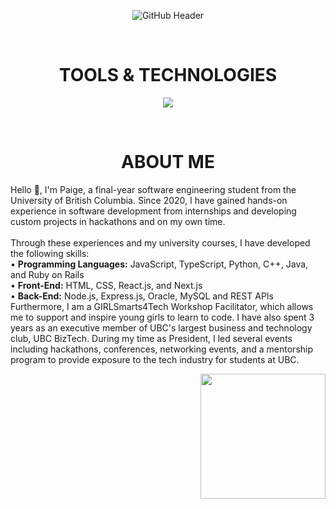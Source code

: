 <div align="center" width="50">
  
![GitHub Header](https://iili.io/JdP8FNn.png)
  
<div align="center">
  
<!--- a bit of vertical space & languages text --->
<div>&nbsp;</div>
<h1 align="center">
TOOLS & TECHNOLOGIES
</h1>

<div></div>
  
<!--- language icons --->
<p align="center">
<a href="https://skillicons.dev">
<img src="https://skillicons.dev/icons?i=html,css,js,python,cpp,java,react,nextjs,typescript,regex,nodejs,expressjs,mysql,ruby,r" /></a></p>
 
<div>&nbsp;</div>

<h1 align="center">
ABOUT ME
</h1>	

<div>
<p align="left">
Hello 👋, I'm Paige, a final-year software engineering student from the University of British Columbia. Since 2020, I have gained hands-on experience in software development from internships and developing custom projects in hackathons and on my own time.<br><br>
Through these experiences and my university courses, I have developed the following skills:<br>
• <b>Programming Languages:</b> JavaScript, TypeScript, Python, C++, Java, and Ruby on Rails<br>
• <b>Front-End:</b> HTML, CSS, React.js, and Next.js<br>
• <b>Back-End:</b> Node.js, Express.js, Oracle, MySQL and REST APIs<br>
Furthermore, I am a GIRLSmarts4Tech Workshop Facilitator, which allows me to support and inspire young girls to learn to code. I have also spent 3 years as an executive member of UBC's largest business and technology club, UBC BizTech. During my time as President, I led several events including hackathons, conferences, networking events, and a mentorship program to provide exposure to the tech industry for students at UBC.
</p>	
</div>
<div align="right">
<img src="https://iili.io/Hkr7GMQ.webp" width="200" height="200"/>
<div/>
